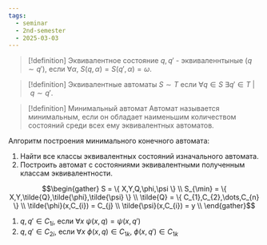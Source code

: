 ```yaml
---
tags:
  - seminar
  - 2nd-semester
  - 2025-03-03
---
```


> [!definition] Эквивалентное состояние
> $q, q'$ - эквиваленнтыные ($q \sim q'$), если $\forall\alpha, \ S(q,\alpha) = S(q',\alpha) = \omega$.

> [!definition] Эквивалентные автоматы
> $S \sim T$ если $\forall q \in S \ \exists q'\in T\ | \ q\sim q'$.

> [!definition] Минимальный автомат
> Автомат называется минимальным, если он обладает наименьшим количеством состояний среди всех ему эквивалентных автоматов.

Алгоритм построения минимального конечного автомата:

1. Найти все классы эквивалентных состояний изначального автомата.
2. Построить автомат с состояниями эквивалентными полученным классам эквивалентности.

$$\begin{gather}
S = \{ X,Y,Q,\phi,\psi \} \\
S_{\min} = \{ X,Y,\tilde{Q},\tilde{\phi},\tilde{\psi} \} \\
\tilde{Q} = \{ C_{1},C_{2},\dots,C_{n} \} \\
\tilde{\phi}(x,C_{i}) = C_{j} \\
\tilde{\psi}(x,C_{i}) = y \\
\end{gather}$$

1. $q,q' \in C_{1i}$, если $\forall x \ \psi(x,q) = \psi(x,q')$
2. $q,q' \in C_{2i}$, если $\forall x \ \phi(x,q) \in C_{1k}, \ \phi(x,q') \in C_{1k}$
